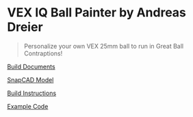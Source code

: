 # VEX IQ Ball Painter by Andreas Dreier

> Personalize your own VEX 25mm ball to run in Great Ball Contraptions!

[Build Documents](https://content.vexrobotics.com/vexiq/downloads/SnapCAD-Repository/Documentation/BallPainter-Documentation.pptx)

[SnapCAD Model](https://content.vexrobotics.com/vexiq/downloads/SnapCAD-Repository/SnapCAD-Files/Ball-Painter.mpd)

[Build Instructions](https://content.vexrobotics.com/vexiq/downloads/SnapCAD-Repository/Build-Instructions/BallPainter-BI.pdf)

[Example Code](https://content.vexrobotics.com/vexiq/downloads/SnapCAD-Repository/Code/BallPainter-Code.zip)
